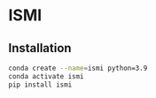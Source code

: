 # ISMI

## Installation

```bash
conda create --name=ismi python=3.9
conda activate ismi
pip install ismi
```
